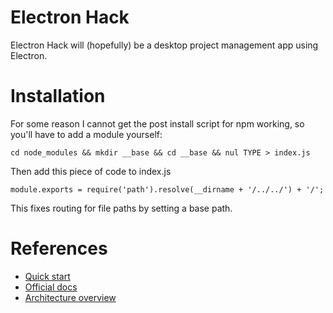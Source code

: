 # Electron Hack

Electron Hack will (hopefully) be a desktop project management app using Electron.

# Installation
For some reason I cannot get the post install script for npm working, so you'll have to add a module
yourself:

```
cd node_modules && mkdir __base && cd __base && nul TYPE > index.js 
```

Then add this piece of code to index.js

```
module.exports = require('path').resolve(__dirname + '/../../') + '/';
```

This fixes routing for file paths by setting a base path.

# References

* [Quick start](http://example.com/ "Getting started with Electron")
* [Official docs](https://github.com/atom/electron/tree/master/docs "Electron documentation")
* [Architecture overview](https://github.com/ilyavorobiev/atom-docs/blob/master/atom-shell/Architecture.md "Electron architecture")

